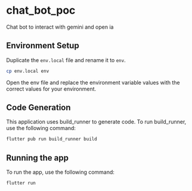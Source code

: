 # chat_bot_poc

Chat bot to interact with gemini and open ia


## Environment Setup

Duplicate the `env.local` file and rename it to `env`.

```bash
cp env.local env
```
Open the env file and replace the environment variable values with the correct values for your environment.

##  Code Generation
This application uses build_runner to generate code. To run build_runner, use the following command:
```bash
flutter pub run build_runner build
```

## Running the app
To run the app, use the following command:
```bash
flutter run
```